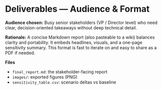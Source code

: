 # Deliverables — Audience & Format

**Audience chosen:** Busy senior stakeholders (VP / Director level) who need clear, decision-oriented takeaways without deep technical detail.

**Rationale:** A concise Markdown report (also pasteable to a wiki) balances clarity and portability. It embeds headlines, visuals, and a one-page sensitivity summary. This format is fast to iterate on and easy to share as a PDF if needed.

**Files**
- `final_report.md`: the stakeholder-facing report
- `images/`: exported figures (PNG)
- `sensitivity_table.csv`: scenario deltas vs baseline
